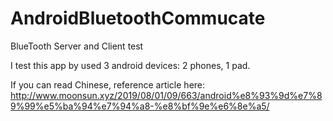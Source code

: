 # AndroidBluetoothCommucate
BlueTooth Server and Client test

I test this app by used 3 android devices: 2 phones, 1 pad.

If you can read Chinese, reference article here:
http://www.moonsun.xyz/2019/08/01/09/663/android%e8%93%9d%e7%89%99%e5%ba%94%e7%94%a8-%e8%bf%9e%e6%8e%a5/
